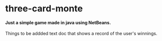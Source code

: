 # three-card-monte 
#### Just a simple game made in java using NetBeans.
Things to be addded
text doc that shows a record of the user's winnings.
